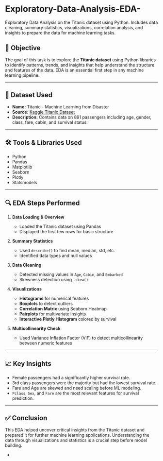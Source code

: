 # Exploratory-Data-Analysis-EDA-
Exploratory Data Analysis on the Titanic dataset using Python. Includes data cleaning, summary statistics, visualizations, correlation analysis, and insights to prepare the data for machine learning tasks.

## 🎯 Objective

The goal of this task is to explore the **Titanic dataset** using Python libraries to identify patterns, trends, and insights that help understand the structure and features of the data. EDA is an essential first step in any machine learning pipeline.

---

## 📂 Dataset Used

- **Name:** Titanic - Machine Learning from Disaster  
- **Source:** [Kaggle Titanic Dataset](https://www.kaggle.com/competitions/titanic/data)  
- **Description:** Contains data on 891 passengers including age, gender, class, fare, cabin, and survival status.

---

## 🛠 Tools & Libraries Used

- Python  
- Pandas  
- Matplotlib  
- Seaborn  
- Plotly  
- Statsmodels

---

## 🔍 EDA Steps Performed

1. **Data Loading & Overview**
   - Loaded the Titanic dataset using Pandas
   - Displayed the first few rows for basic structure

2. **Summary Statistics**
   - Used `describe()` to find mean, median, std, etc.
   - Identified data types and null values

3. **Data Cleaning**
   - Detected missing values in `Age`, `Cabin`, and `Embarked`
   - Skewness detection using `.skew()`

4. **Visualizations**
   - **Histograms** for numerical features
   - **Boxplots** to detect outliers
   - **Correlation Matrix** using Seaborn Heatmap
   - **Pairplots** for multivariate insights
   - **Interactive Plotly Histogram** colored by survival

5. **Multicollinearity Check**
   - Used Variance Inflation Factor (VIF) to detect multicollinearity between numeric features

---

## 📈 Key Insights

- Female passengers had a significantly higher survival rate.
- 3rd class passengers were the majority but had the lowest survival rate.
- Fare and Age are skewed and need scaling before ML modeling.
- `Pclass`, `Sex`, and `Fare` are the most relevant features for survival prediction.

---

## ✅ Conclusion

This EDA helped uncover critical insights from the Titanic dataset and prepared it for further machine learning applications. Understanding the data through visualizations and statistics is a crucial step before model building.

-
